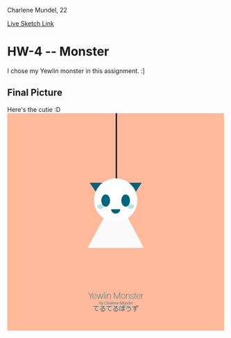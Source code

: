 Charlene Mundel, 22

[Live Sketch Link](https://yewtreedesign.github.io/120-work/hw-4/)


# HW-4 -- Monster

I chose my Yewlin monster in this assignment. :]


## Final Picture

Here's the cutie :D
![Screen shot of my sketch](imgs/yewlinmonster.png "Screen shot of my monster sketch")
